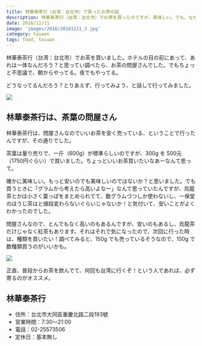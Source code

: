 ```yaml
---
title: 林華泰茶行（台湾：台北市）で買ったお茶の話
description: 林華泰茶行（台湾：台北市）でお茶を買ったのですが、美味しい。でも、なかなか減らない。150g でも買えるそうです。
date: 2016/12/11
image: 'images/2016/20161211_2.jpg'
category: taiwan
tags: food, taiwan
---
```


林華泰茶行（台湾：台北市）でお茶を買いました。ホテルの目の前にあって、あれは一体なんだろう？と思ってい調べたら、お茶の問屋さんでした。でもちょっと不思議で、朝からやってる。夜でもやってる。

どうなってるんだろう？とりあえず、行ってみよう、と話して行ってみました。

![](images/2016/20161211_2.jpg)

## 林華泰茶行は、茶葉の問屋さん

林華泰茶行は、問屋さんなのでいいお茶を安く売っている、ということで行ったんですが、その通りでした。

茶葉は量り売りで、一斤（600g）が標準らしいのですが、300g を 500元（1750円ぐらい）で買いました。ちょっといいお茶買いたいなあーなんて思って。

確かに美味しい。もっと安いのでも美味しいのではないか？と思いました。でも買うときに「グラムから考えたら高いよなー」なんて思っていたんですが、烏龍茶とかは小さく葉っぱをまとめられてて、数グラムづつしか使わないし、一保堂のほうじ茶はと値段変わらないぐらいじゃないか！と気付いて、安いことがよくわかったのでした。

問屋さんなので、とんでもなく高いのもあるんですが、安いのもあるし、烏龍茶だけじゃなく紅茶もあります。それはそれで気になったので、次回に行った時は、種類を買いたい！調べてみると、150g でも売っているそうなので、150g で数種類買うのがいいかも。

![](images/2016/20161211_1.jpg)

正直、普段からお茶を飲んでて、何回も台湾に行くぞ！という人であれば、必ず寄るのがオススメ。

## 林華泰茶行

- 住所：台北市大同區重慶北路二段193號
- 営業時間：7:30～21:00
- 電話：02-25573506
- 定休日：基本無し
